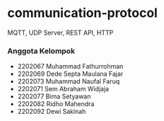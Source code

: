 # communication-protocol
MQTT, UDP Server, REST API, HTTP

### Anggota Kelompok

- 2202067	Muhammad Fathurrohman
- 2202069	Dede Septa Maulana Fajar
- 2202073	Muhammad Naufal Faruq
- 2202071	Sem Abraham Widjaja
- 2202077 Bima Setyawan
- 2202082 Ridho Mahendra
- 2202092	Dewi Sakinah
